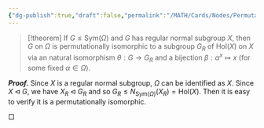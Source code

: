 ```yaml
---
{"dg-publish":true,"draft":false,"permalink":"/MATH/Cards/Nodes/Permutation Group Embedded into Holomorph of its Regular Normal Subgroup/","dgPassFrontmatter":true}
---
```



> [!theorem]
> If $G\leqslant\mathrm{Sym}(\Omega)$ and $G$ has regular normal subgroup $X$, then $G$ on $\Omega$ is permutationally isomorphic to a subgroup $G_R$ of $\mathrm{Hol}(X)$ on $X$ via an natural isomorphism $\theta:G\to G_R$ and a bijection $\beta:\alpha^x\mapsto x$ (for some fixed $\alpha\in\Omega$). 

**_Proof._**
Since $X$ is a regular normal subgroup, $\Omega$ can be identified as $X$. Since $X\lhd G$, we have $X_R\lhd G_R$ and so $G_R\leqslant N_{\mathrm{Sym}(\Omega)}(X_R)=\mathrm{Hol}(X)$. Then it is easy to verify it is a permutationally isomorphic.
<p align="left">□</p>

